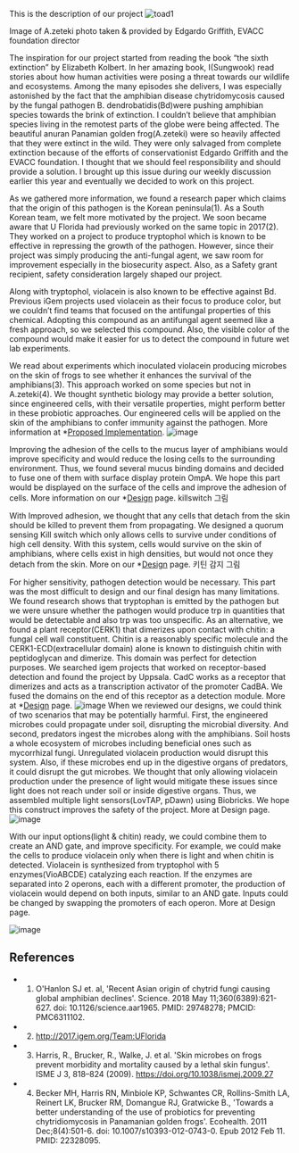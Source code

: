 This is the description of our project
![toad1](https://user-images.githubusercontent.com/87188354/135816209-badd7909-b17c-4c0d-8265-8d8c91382768.jpeg)

Image of A.zeteki photo taken & provided by Edgardo Griffith, EVACC foundation director

The inspiration for our project started from reading the book “the sixth extinction” by Elizabeth Kolbert. In her amazing book, I(Sungwook) read stories about how human activities were posing a threat towards our wildlife and ecosystems. Among the many episodes she delivers, I was especially astonished by the fact that the amphibian disease chytridomycosis caused by the fungal pathogen B. dendrobatidis(Bd)were pushing amphibian species towards the brink of extinction. I couldn’t believe that amphibian species living in the remotest parts of the globe were being affected. The beautiful anuran Panamian golden frog(A.zeteki) were so heavily affected that they were extinct in the wild. They were only salvaged from complete extinction because of the efforts of conservationist Edgardo Griffith and the EVACC foundation. I thought that we should feel responsibility and should provide a solution. I brought up this issue during our weekly discussion earlier this year and eventually we decided to work on this project. 

As we gathered more information, we found a research paper which claims that the origin of this pathogen is the Korean peninsula(1). As a South Korean team, we felt more motivated by the project. 
We soon became aware that U Florida had previously worked on the same topic in 2017(2). They worked on a project to produce tryptophol which is known to be effective in repressing the growth of the pathogen. However, since their project was simply producing the anti-fungal agent, we saw room for improvement especially in the biosecurity aspect. Also, as a Safety grant recipient, safety consideration largely shaped our project. 

Along with tryptophol, violacein is also known to be effective against Bd. Previous iGem projects used violacein as their focus to produce color, but we couldn’t find teams that focused on the antifungal properties of this chemical. Adopting this compound as an antifungal agent seemed like a fresh approach, so we selected this compound. Also, the visible color of the compound would make it easier for us to detect the compound in future wet lab experiments. 

We read about experiments which inoculated violacein producing microbes on the skin of frogs to see whether it enhances the survival of the amphibians(3). This approach worked on some species but not in A.zeteki(4). We thought synthetic biology may provide a better solution, since engineered cells, with their versatile properties, might perform better in these probiotic approaches. Our engineered cells will be applied on the skin of the amphibians to confer immunity against the pathogen. More information at *[Proposed Implementation](https://github.com/KUAS-Korea/KUAS-2021-igem/blob/main/Project/ProposedImplementation.md).
![image](https://user-images.githubusercontent.com/87188354/137738380-d12cafad-3205-4ea3-a26f-b4452aec7daf.png)

Improving the adhesion of the cells to the mucus layer of amphibians would improve specificity and would reduce the losing cells to the surrounding environment. Thus, we found several mucus binding domains and decided to fuse one of them with surface display protein OmpA. We hope this part would be displayed on the surface of the cells and improve the adhesion of cells. More information on our *[Design](https://github.com/KUAS-Korea/KUAS-2021-igem/blob/main/Project/Design.md) page.
killswitch 그림

With Improved adhesion, we thought that any cells that detach from the skin should be killed to prevent them from propagating. We designed a quorum sensing Kill switch which only allows cells to survive under conditions of high cell density. With this system, cells would survive on the skin of amphibians, where cells exist in high densities, but would not once they detach from the skin. More on our *[Design](https://github.com/KUAS-Korea/KUAS-2021-igem/blob/main/Project/Design.md) page.
키틴 감지 그림

For higher sensitivity, pathogen detection would be necessary. This part was the most difficult to design and our final design has many limitations. We found research shows that tryptophan is emitted by the pathogen but we were unsure whether the pathogen would produce trp in quantities that would be detectable and also trp was too unspecific. 
As an alternative, we found a plant receptor(CERK1) that dimerizes upon contact with chitin: a fungal cell wall constituent. Chitin is a reasonably specific molecule and the CERK1-ECD(extracellular domain) alone is known to distinguish chitin with peptidoglycan and dimerize. This domain was perfect for detection purposes. We searched igem projects that worked on receptor-based detection and found the project by Uppsala. CadC works as a receptor that dimerizes and acts as a transcription activator of the promoter CadBA. We fused the domains on the end of this receptor as a detection module. More at *[Design](https://github.com/KUAS-Korea/KUAS-2021-igem/blob/main/Project/Design.md) page.
![image](https://user-images.githubusercontent.com/87188354/134686619-74989887-8ac4-452e-98ae-02c54089d36d.png)
When we reviewed our designs, we could think of two scenarios that may be potentially harmful. First, the engineered microbes could propagate under soil, disrupting the microbial diversity. And second, predators ingest the microbes along with the amphibians. Soil hosts a whole ecosystem of microbes including beneficial ones such as mycorrhizal fungi. Unregulated violacein production would disrupt this system. Also, if these microbes end up in the digestive organs of predators, it could disrupt the gut microbes. We thought that only allowing violacein production under the presence of light would mitigate these issues since light does not reach under soil or inside digestive organs. Thus, we assembled multiple light sensors(LovTAP, pDawn) using Biobricks. We hope this construct improves the safety of the project. More at Design page.
![image](https://user-images.githubusercontent.com/87188354/134687441-be08857f-37dc-4908-8ee8-e78d8b810ee1.png)

With our input options(light & chitin) ready, we could combine them to create an AND gate, and improve specificity. For example, we could make the cells to produce violacein only when there is light and when chitin is detected. Violacein is synthesized from tryptophol with 5 enzymes(VioABCDE) catalyzing each reaction. If the enzymes are separated into 2 operons, each with a different promoter, the production of violacein would depend on both inputs, similar to an AND gate. Inputs could be changed by swapping the promoters of each operon. More at Design page. 

![image](https://user-images.githubusercontent.com/87188354/137738288-de4e7543-08b0-4fbd-b734-0eb5f51dace0.png)

## References
* 1. O'Hanlon SJ et. al, 'Recent Asian origin of chytrid fungi causing global amphibian declines'. Science. 2018 May 11;360(6389):621-627. doi: 10.1126/science.aar1965. PMID: 29748278; PMCID: PMC6311102.
* 2. http://2017.igem.org/Team:UFlorida
* 3. Harris, R., Brucker, R., Walke, J. et al. 'Skin microbes on frogs prevent morbidity and mortality caused by a lethal skin fungus'. ISME J 3, 818–824 (2009). https://doi.org/10.1038/ismej.2009.27
* 4. Becker MH, Harris RN, Minbiole KP, Schwantes CR, Rollins-Smith LA, Reinert LK, Brucker RM, Domangue RJ, Gratwicke B., 'Towards a better understanding of the use of probiotics for preventing chytridiomycosis in Panamanian golden frogs'. Ecohealth. 2011 Dec;8(4):501-6. doi: 10.1007/s10393-012-0743-0. Epub 2012 Feb 11. PMID: 22328095.

